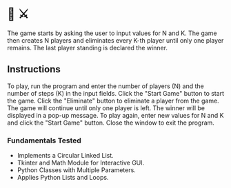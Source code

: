 # 🎲 ⚔️

The game starts by asking the user to input values for N and K. The game then creates N players and eliminates every K-th player until only one player remains. The last player standing is declared the winner.

## Instructions
To play, run the program and enter the number of players (N) and the number of steps (K) in the input fields. Click the "Start Game" button to start the game. Click the "Eliminate" button to eliminate a player from the game. The game will continue until only one player is left. The winner will be displayed in a pop-up message. To play again, enter new values for N and K and click the "Start Game" button. Close the window to exit the program.

### Fundamentals Tested
- Implements a Circular Linked List.
- Tkinter and Math Module for Interactive GUI.
- Python Classes with Multiple Parameters.
- Applies Python Lists and Loops.
